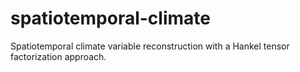 # spatiotemporal-climate
Spatiotemporal climate variable reconstruction with a Hankel tensor factorization approach.

